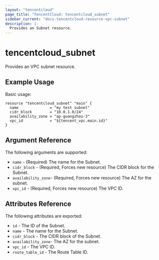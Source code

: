 ```yaml
---
layout: "tencentcloud"
page_title: "TencentCloud: tencentcloud_subnet"
sidebar_current: "docs-tencentcloud-resource-vpc-subnet"
description: |-
  Provides an Subnet resource.
---
```


# tencentcloud_subnet

Provides an VPC subnet resource.

## Example Usage

Basic usage:

```hcl
resource "tencentcloud_subnet" "main" {
  name              = "my test subnet"
  cidr_block        = "10.0.1.0/24"
  availability_zone = "ap-guangzhou-3"
  vpc_id            = "${tencent_vpc.main.id}"
}
```

## Argument Reference

The following arguments are supported:

* `name` - (Required) The name for the Subnet.
* `cidr_block` - (Required, Forces new resource) The CIDR block for the Subnet.
* `availability_zone`- (Required, Forces new resource) The AZ for the subnet.
* `vpc_id` - (Required, Forces new resource) The VPC ID.

## Attributes Reference

The following attributes are exported:

* `id` - The ID of the Subnet.
* `name` - The name for the Subnet.
* `cidr_block` - The CIDR block of the Subnet.
* `availability_zone`- The AZ for the subnet.
* `vpc_id` - The VPC ID.
* `route_table_id` - The Route Table ID.

